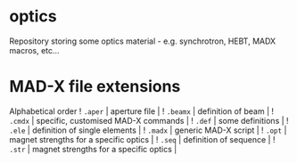 # optics
Repository storing some optics material - e.g. synchrotron, HEBT, MADX macros, etc...

# MAD-X file extensions
Alphabetical order
 ! `.aper`  | aperture file |
 ! `.beamx` | definition of beam |
 ! `.cmdx`  | specific, customised MAD-X commands |
 ! `.def`   | some definitions |
 ! `.ele`   | definition of single elements |
 ! `.madx`  | generic MAD-X script |
 ! `.opt`   | magnet strengths for a specific optics |
 ! `.seq`   | definition of sequence |
 ! `.str`   | magnet strengths for a specific optics |
